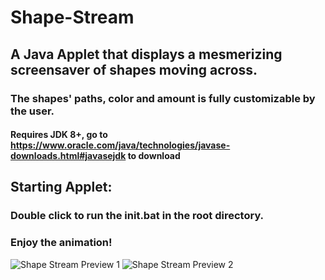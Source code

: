 # Shape-Stream



## A Java Applet that displays a mesmerizing screensaver of shapes moving across. 

### The shapes' paths, color and amount is fully customizable by the user.

#### Requires JDK 8+, go to https://www.oracle.com/java/technologies/javase-downloads.html#javasejdk to download

## Starting Applet:

### Double click to run the init.bat in the root directory.

### Enjoy the animation!

![Shape Stream Preview 1](https://github.com/sandy-shark/Shape-Stream/blob/main/preview_1.png)
![Shape Stream Preview 2](https://github.com/sandy-shark/Shape-Stream/blob/main/preview_2.png)
